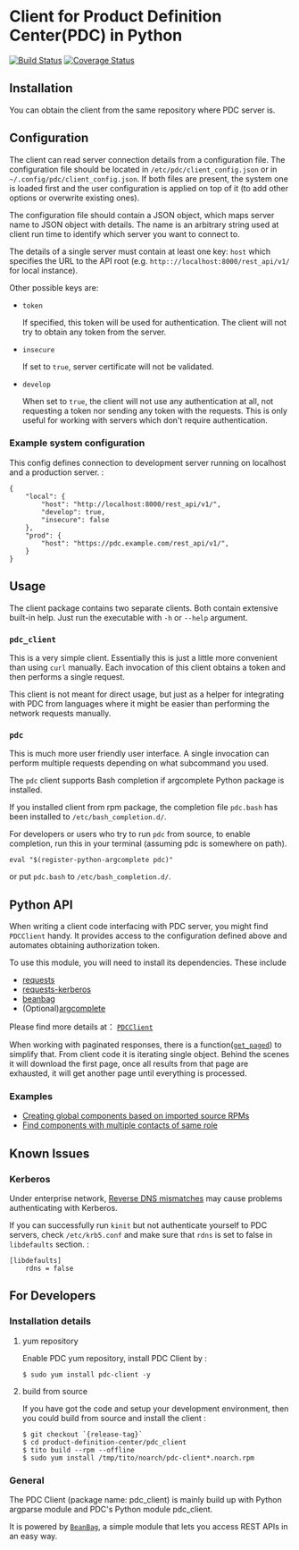 # Client for Product Definition Center(PDC) in Python

[![Build Status](https://travis-ci.org/product-definition-center/pdc-client.svg?branch=master)](https://travis-ci.org/product-definition-center/pdc-client)
[![Coverage Status](https://coveralls.io/repos/product-definition-center/pdc-client/badge.svg?branch=master&service=github)](https://coveralls.io/github/product-definition-center/pdc-client?branch=master)

## Installation

You can obtain the client from the same repository where PDC server is.

## Configuration

The client can read server connection details from a configuration file.
The configuration file should be located in
`/etc/pdc/client_config.json` or in `~/.config/pdc/client_config.json`.
If both files are present, the system one is loaded first and the user
configuration is applied on top of it (to add other options or overwrite
existing ones).

The configuration file should contain a JSON object, which maps server
name to JSON object with details. The name is an arbitrary string used
at client run time to identify which server you want to connect to.

The details of a single server must contain at least one key: `host`
which specifies the URL to the API root (e.g.
`http:://localhost:8000/rest_api/v1/` for local instance).

Other possible keys are:

* `token`

    If specified, this token will be used for authentication. The client
    will not try to obtain any token from the server.

* `insecure`

    If set to `true`, server certificate will not be validated.

* `develop`

    When set to `true`, the client will not use any authentication at
    all, not requesting a token nor sending any token with the requests.
    This is only useful for working with servers which don't require
    authentication.

### Example system configuration

This config defines connection to development server running on
localhost and a production server. :

    {
        "local": {
            "host": "http://localhost:8000/rest_api/v1/",
            "develop": true,
            "insecure": false
        },
        "prod": {
            "host": "https://pdc.example.com/rest_api/v1/",
        }
    }

## Usage

The client package contains two separate clients. Both contain extensive
built-in help. Just run the executable with `-h` or `--help` argument.

### `pdc_client`

This is a very simple client. Essentially this is just a little more
convenient than using `curl` manually. Each invocation of this client
obtains a token and then performs a single request.

This client is not meant for direct usage, but just as a helper for
integrating with PDC from languages where it might be easier than
performing the network requests manually.

### `pdc`

This is much more user friendly user interface. A single invocation can
perform multiple requests depending on what subcommand you used.

The `pdc` client supports Bash completion if argcomplete Python package is installed.

If you installed client from rpm package, the completion file `pdc.bash` has been
installed to `/etc/bash_completion.d/`.

For developers or users who try to run `pdc` from source, to enable completion,
run this in your terminal (assuming pdc is somewhere on path).

    eval "$(register-python-argcomplete pdc)"

or put `pdc.bash` to `/etc/bash_completion.d/`.

## Python API

When writing a client code interfacing with PDC server, you might find
`PDCClient` handy. It provides access to the configuration defined above
and automates obtaining authorization token.

To use this module, you will need to install its dependencies. These
include

- [requests](http://docs.python-requests.org/en/latest/)
- [requests-kerberos](https://github.com/requests/requests-kerberos/)
- [beanbag](http://beanbag.readthedocs.org/en/latest/)
- (Optional)[argcomplete](http://argcomplete.readthedocs.org/en/latest/_modules/argcomplete.html)

Please find more details at： [`PDCClient`](pdc_client/__init__.py#L71)

When working with paginated responses, there is a function([`get_paged`](pdc_client/__init__.py#L138)) to
simplify that. From client code it is iterating single object. Behind
the scenes it will download the first page, once all results from that
page are exhausted, it will get another page until everything is
processed.

### Examples

- [Creating global components based on imported source RPMs](https://github.com/product-definition-center/product-definition-center/blob/master/pdc/scripts/create_release_components.py)
- [Find components with multiple contacts of same role](https://gist.github.com/lubomir/c78091bf286ee9764f99)

## Known Issues

### Kerberos

Under enterprise network, [Reverse DNS
mismatches](http://web.mit.edu/Kerberos/www/krb5-latest/doc/admin/princ_dns.html#reverse-dns-mismatches)
may cause problems authenticating with Kerberos.

If you can successfully run `kinit` but not authenticate yourself to PDC
servers, check `/etc/krb5.conf` and make sure that `rdns` is set to
false in `libdefaults` section. :

    [libdefaults]
        rdns = false

## For Developers

### Installation details

1.  yum repository

    Enable PDC yum repository, install PDC Client by :

        $ sudo yum install pdc-client -y

2.  build from source

    If you have got the code and setup your development environment,
    then you could build from source and install the client :

        $ git checkout `{release-tag}`
        $ cd product-definition-center/pdc_client
        $ tito build --rpm --offline
        $ sudo yum install /tmp/tito/noarch/pdc-client*.noarch.rpm

### General

The PDC Client (package name: pdc\_client) is mainly build up with
Python argparse module and PDC's Python module pdc\_client.

It is powered by [`BeanBag`](http://beanbag.readthedocs.org/en/latest/), a simple module that lets you access REST
APIs in an easy way.
